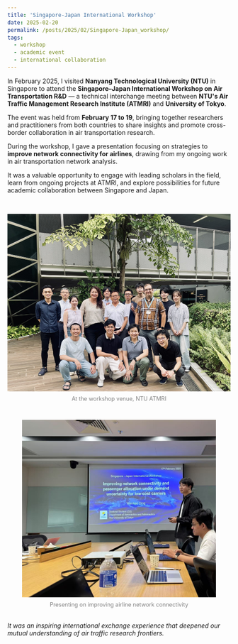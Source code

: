 ```yaml
---
title: 'Singapore-Japan International Workshop'
date: 2025-02-20
permalink: /posts/2025/02/Singapore-Japan_workshop/
tags:
  - workshop
  - academic event
  - international collaboration
---
```


In February 2025, I visited **Nanyang Technological University (NTU)** in Singapore to attend the **Singapore–Japan International Workshop on Air Transportation R&D** — a technical interchange meeting between **NTU's Air Traffic Management Research Institute (ATMRI)** and **University of Tokyo**.

The event was held from **February 17 to 19**, bringing together researchers and practitioners from both countries to share insights and promote cross-border collaboration in air transportation research.

During the workshop, I gave a presentation focusing on strategies to **improve network connectivity for airlines**, drawing from my ongoing work in air transportation network analysis.

It was a valuable opportunity to engage with leading scholars in the field, learn from ongoing projects at ATMRI, and explore possibilities for future academic collaboration between Singapore and Japan.

<br>

<div style="display: flex; justify-content: center; gap: 40px; align-items: flex-start; flex-wrap: wrap; margin-top: 1em;">

  <div style="text-align: center;">
    <img src="/images/NTU_2.jpg" alt="Workshop venue" style="height: 400px; object-fit: cover;">
    <div style="font-size: 0.9em; color: gray; margin-top: 0.5em;">At the workshop venue, NTU ATMRI</div>
  </div>

  <div style="text-align: center;">
    <img src="/images/NTU_1.jpg" alt="Presentation session" style="height: 400px; object-fit: cover;">
    <div style="font-size: 0.9em; color: gray; margin-top: 0.5em;">Presenting on improving airline network connectivity</div>
  </div>

</div>

<br>

_It was an inspiring international exchange experience that deepened our mutual understanding of air traffic research frontiers._
